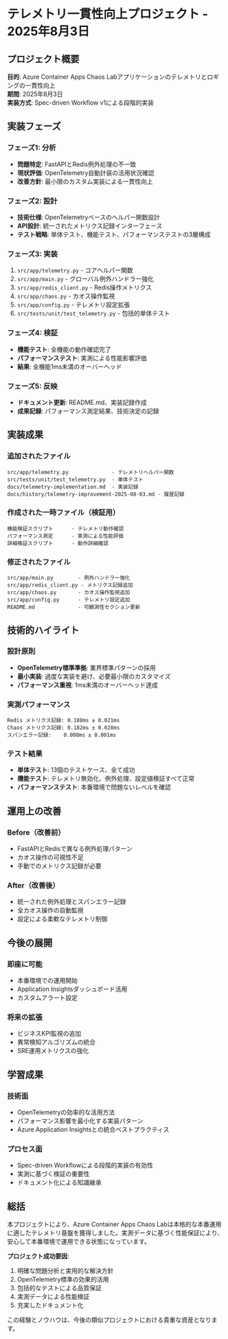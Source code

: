 # テレメトリ一貫性向上プロジェクト - 2025年8月3日

## プロジェクト概要

**目的**: Azure Container Apps Chaos Labアプリケーションのテレメトリとロギングの一貫性向上  
**期間**: 2025年8月3日  
**実装方式**: Spec-driven Workflow v1による段階的実装  

## 実装フェーズ

### フェーズ1: 分析
- **問題特定**: FastAPIとRedis例外処理の不一致
- **現状評価**: OpenTelemetry自動計装の活用状況確認
- **改善方針**: 最小限のカスタム実装による一貫性向上

### フェーズ2: 設計
- **技術仕様**: OpenTelemetryベースのヘルパー関数設計
- **API設計**: 統一されたメトリクス記録インターフェース
- **テスト戦略**: 単体テスト、機能テスト、パフォーマンステストの3層構成

### フェーズ3: 実装
1. `src/app/telemetry.py` - コアヘルパー関数
2. `src/app/main.py` - グローバル例外ハンドラー強化
3. `src/app/redis_client.py` - Redis操作メトリクス
4. `src/app/chaos.py` - カオス操作監視
5. `src/app/config.py` - テレメトリ設定拡張
6. `src/tests/unit/test_telemetry.py` - 包括的単体テスト

### フェーズ4: 検証
- **機能テスト**: 全機能の動作確認完了
- **パフォーマンステスト**: 実測による性能影響評価
- **結果**: 全機能1ms未満のオーバーヘッド

### フェーズ5: 反映
- **ドキュメント更新**: README.md、実装記録作成
- **成果記録**: パフォーマンス測定結果、技術決定の記録

## 実装成果

### 追加されたファイル
```
src/app/telemetry.py              - テレメトリヘルパー関数
src/tests/unit/test_telemetry.py  - 単体テスト
docs/telemetry-implementation.md  - 実装記録
docs/history/telemetry-improvement-2025-08-03.md - 履歴記録
```

### 作成された一時ファイル（検証用）
```
機能検証スクリプト      - テレメトリ動作確認
パフォーマンス測定      - 実測による性能評価
詳細検証スクリプト      - 動作詳細確認
```

### 修正されたファイル
```
src/app/main.py        - 例外ハンドラー強化
src/app/redis_client.py - メトリクス記録追加
src/app/chaos.py       - カオス操作監視追加
src/app/config.py      - テレメトリ設定追加
README.md              - 可観測性セクション更新
```

## 技術的ハイライト

### 設計原則
- **OpenTelemetry標準準拠**: 業界標準パターンの採用
- **最小実装**: 過度な実装を避け、必要最小限のカスタマイズ
- **パフォーマンス重視**: 1ms未満のオーバーヘッド達成

### 実測パフォーマンス
```
Redis メトリクス記録: 0.188ms ± 0.021ms
Chaos メトリクス記録: 0.182ms ± 0.028ms
スパンエラー記録:    0.008ms ± 0.001ms
```

### テスト結果
- **単体テスト**: 13個のテストケース、全て成功
- **機能テスト**: テレメトリ無効化、例外処理、設定値検証すべて正常
- **パフォーマンステスト**: 本番環境で問題ないレベルを確認

## 運用上の改善

### Before（改善前）
- FastAPIとRedisで異なる例外処理パターン
- カオス操作の可視性不足
- 手動でのメトリクス記録が必要

### After（改善後）
- 統一された例外処理とスパンエラー記録
- 全カオス操作の自動監視
- 設定による柔軟なテレメトリ制御

## 今後の展開

### 即座に可能
- 本番環境での運用開始
- Application Insightsダッシュボード活用
- カスタムアラート設定

### 将来の拡張
- ビジネスKPI監視の追加
- 異常検知アルゴリズムの統合
- SRE運用メトリクスの強化

## 学習成果

### 技術面
- OpenTelemetryの効率的な活用方法
- パフォーマンス影響を最小化する実装パターン
- Azure Application Insightsとの統合ベストプラクティス

### プロセス面
- Spec-driven Workflowによる段階的実装の有効性
- 実測に基づく検証の重要性
- ドキュメント化による知識継承

## 総括

本プロジェクトにより、Azure Container Apps Chaos Labは本格的な本番運用に適したテレメトリ基盤を獲得しました。実測データに基づく性能保証により、安心して本番環境で運用できる状態になっています。

**プロジェクト成功要因**:
1. 明確な問題分析と実用的な解決方針
2. OpenTelemetry標準の効果的活用
3. 包括的なテストによる品質保証
4. 実測データによる性能検証
5. 充実したドキュメント化

この経験とノウハウは、今後の類似プロジェクトにおける貴重な資産となります。
